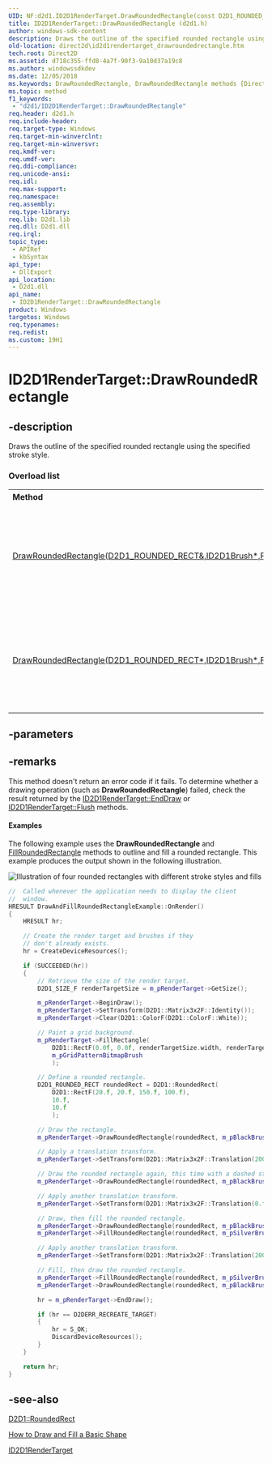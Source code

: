 ```yaml
---
UID: NF:d2d1.ID2D1RenderTarget.DrawRoundedRectangle(const D2D1_ROUNDED_RECT,ID2D1Brush,FLOAT,ID2D1StrokeStyle)
title: ID2D1RenderTarget::DrawRoundedRectangle (d2d1.h)
author: windows-sdk-content
description: Draws the outline of the specified rounded rectangle using the specified stroke style.
old-location: direct2d\id2d1rendertarget_drawroundedrectangle.htm
tech.root: Direct2D
ms.assetid: d718c355-ffd8-4a7f-90f3-9a10d37a19c8
ms.author: windowssdkdev
ms.date: 12/05/2018
ms.keywords: DrawRoundedRectangle, DrawRoundedRectangle methods [Direct2D], ID2D1RenderTarget.DrawRoundedRectangle, ID2D1RenderTarget::DrawRoundedRectangle, d2d1/DrawRoundedRectangle, direct2d.id2d1rendertarget_drawroundedrectangle
ms.topic: method
f1_keywords: 
 - "d2d1/ID2D1RenderTarget::DrawRoundedRectangle"
req.header: d2d1.h
req.include-header: 
req.target-type: Windows
req.target-min-winverclnt: 
req.target-min-winversvr: 
req.kmdf-ver: 
req.umdf-ver: 
req.ddi-compliance: 
req.unicode-ansi: 
req.idl: 
req.max-support: 
req.namespace: 
req.assembly: 
req.type-library: 
req.lib: D2d1.lib
req.dll: D2d1.dll
req.irql: 
topic_type:
 - APIRef
 - kbSyntax
api_type:
 - DllExport
api_location:
 - D2d1.dll
api_name:
 - ID2D1RenderTarget::DrawRoundedRectangle
product: Windows
targetos: Windows
req.typenames: 
req.redist: 
ms.custom: 19H1
---
```


# ID2D1RenderTarget::DrawRoundedRectangle


## -description


<span>Draws the outline of the specified rounded rectangle using the specified stroke style.
</span><h3>Overload list</h3><table>
<tr>
<th align="left" width="37%">Method</th>
<th align="left" width="63%">Description</th>
</tr>
<tr>
<td align="left" width="37%">
<a href="https://docs.microsoft.com/windows/desktop/api/d2d1/nf-d2d1-id2d1rendertarget-drawroundedrectangle(constd2d1_rounded_rect__id2d1brush_float_id2d1strokestyle)">DrawRoundedRectangle(D2D1_ROUNDED_RECT&,ID2D1Brush*,FLOAT,ID2D1StrokeStyle*)</a>
</td>
<td align="left" width="63%">
Draws the outline of the specified rounded rectangle using the specified stroke style.

</td>
</tr>
<tr>
<td align="left" width="37%">
<a href="https://docs.microsoft.com/windows/desktop/api/d2d1/nf-d2d1-id2d1rendertarget-drawroundedrectangle(constd2d1_rounded_rect__id2d1brush_float_id2d1strokestyle)">DrawRoundedRectangle(D2D1_ROUNDED_RECT*,ID2D1Brush*,FLOAT,ID2D1StrokeStyle*)</a>
</td>
<td align="left" width="63%">
Draws the outline of the specified rounded rectangle using the specified stroke style.

</td>
</tr>
</table>

## -parameters


## -remarks



This method doesn't return an error code if it fails. To determine whether a drawing operation (such as <b>DrawRoundedRectangle</b>) failed, check the result returned by the <a href="https://docs.microsoft.com/windows/desktop/api/d2d1/nf-d2d1-id2d1rendertarget-enddraw">ID2D1RenderTarget::EndDraw</a> or <a href="https://docs.microsoft.com/windows/desktop/api/d2d1/nf-d2d1-id2d1rendertarget-flush">ID2D1RenderTarget::Flush</a> methods. 


#### Examples

The following example uses the <b>DrawRoundedRectangle</b> and <a href="https://docs.microsoft.com/windows/win32/api/d2d1/nf-d2d1-id2d1rendertarget-fillroundedrectangle(constd2d1_rounded_rect_id2d1brush)">FillRoundedRectangle</a> methods to outline and fill a rounded rectangle.  This example produces the output shown in the following illustration. 

<img alt="Illustration of four rounded rectangles with different stroke styles and fills" src="images/drawroundedrectangle_scr.png"/>


```cpp
//  Called whenever the application needs to display the client
//  window.
HRESULT DrawAndFillRoundedRectangleExample::OnRender()
{
    HRESULT hr;

    // Create the render target and brushes if they
    // don't already exists.
    hr = CreateDeviceResources();

    if (SUCCEEDED(hr))
    {
        // Retrieve the size of the render target.
        D2D1_SIZE_F renderTargetSize = m_pRenderTarget->GetSize();

        m_pRenderTarget->BeginDraw();
        m_pRenderTarget->SetTransform(D2D1::Matrix3x2F::Identity());
        m_pRenderTarget->Clear(D2D1::ColorF(D2D1::ColorF::White));

        // Paint a grid background.
        m_pRenderTarget->FillRectangle(
            D2D1::RectF(0.0f, 0.0f, renderTargetSize.width, renderTargetSize.height),
            m_pGridPatternBitmapBrush
            );

        // Define a rounded rectangle.
        D2D1_ROUNDED_RECT roundedRect = D2D1::RoundedRect(
            D2D1::RectF(20.f, 20.f, 150.f, 100.f),
            10.f,
            10.f
            );

        // Draw the rectangle.
        m_pRenderTarget->DrawRoundedRectangle(roundedRect, m_pBlackBrush, 10.f);

        // Apply a translation transform.
        m_pRenderTarget->SetTransform(D2D1::Matrix3x2F::Translation(200.f, 0.f));

        // Draw the rounded rectangle again, this time with a dashed stroke.
        m_pRenderTarget->DrawRoundedRectangle(roundedRect, m_pBlackBrush, 10.f, m_pStrokeStyle);

        // Apply another translation transform.
        m_pRenderTarget->SetTransform(D2D1::Matrix3x2F::Translation(0.f, 150.f));

        // Draw, then fill the rounded rectangle.
        m_pRenderTarget->DrawRoundedRectangle(roundedRect, m_pBlackBrush, 10.f, m_pStrokeStyle);
        m_pRenderTarget->FillRoundedRectangle(roundedRect, m_pSilverBrush);

        // Apply another translation transform.
        m_pRenderTarget->SetTransform(D2D1::Matrix3x2F::Translation(200.f, 150.f));

        // Fill, then draw the rounded rectangle.
        m_pRenderTarget->FillRoundedRectangle(roundedRect, m_pSilverBrush);
        m_pRenderTarget->DrawRoundedRectangle(roundedRect, m_pBlackBrush, 10.f, m_pStrokeStyle);

        hr = m_pRenderTarget->EndDraw();

        if (hr == D2DERR_RECREATE_TARGET)
        {
            hr = S_OK;
            DiscardDeviceResources();
        }
    }

    return hr;
}

```





## -see-also




<a href="https://docs.microsoft.com/windows/desktop/api/d2d1helper/nf-d2d1helper-roundedrect">D2D1::RoundedRect</a>



<a href="https://docs.microsoft.com/windows/desktop/Direct2D/how-to-draw-an-ellipse">How to Draw and Fill a Basic Shape</a>



<a href="https://docs.microsoft.com/windows/desktop/api/d2d1/nn-d2d1-id2d1rendertarget">ID2D1RenderTarget</a>
 

 


